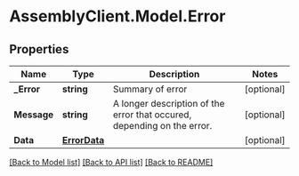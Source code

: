 # AssemblyClient.Model.Error
## Properties

Name | Type | Description | Notes
------------ | ------------- | ------------- | -------------
**_Error** | **string** | Summary of error | [optional] 
**Message** | **string** | A longer description of the error that occured, depending on the error. | [optional] 
**Data** | [**ErrorData**](ErrorData.md) |  | [optional] 

[[Back to Model list]](../README.md#documentation-for-models) [[Back to API list]](../README.md#documentation-for-api-endpoints) [[Back to README]](../README.md)

